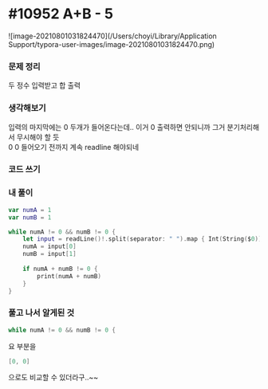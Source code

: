 # #10952 A+B - 5

![image-20210801031824470](/Users/choyi/Library/Application Support/typora-user-images/image-20210801031824470.png)

### 문제 정리

두 정수 입력받고 합 출력  

### 생각해보기

입력의 마지막에는 0 두개가 들어온다는데.. 이거 0 출력하면 안되니까 그거 분기처리해서 무시해야 할 듯  
0 0 들어오기 전까지 계속 readline 해야되네

### 코드 쓰기

### 내 풀이

```swift
var numA = 1
var numB = 1

while numA != 0 && numB != 0 {
    let input = readLine()!.split(separator: " ").map { Int(String($0))! }
    numA = input[0]
    numB = input[1]
    
    if numA + numB != 0 {
        print(numA + numB)
    }
}

```

### 풀고 나서 알게된 것

```swift
while numA != 0 && numB != 0 {
```

요 부분을

```swift
[0, 0]
```

으로도 비교할 수 있더라구..~~
